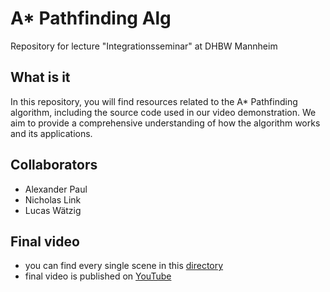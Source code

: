 # A* Pathfinding Alg
Repository for lecture "Integrationsseminar" at DHBW Mannheim

## What is it
In this repository, you will find resources related to the A* Pathfinding algorithm, including the source code used in our video demonstration. We aim to provide a comprehensive understanding of how the algorithm works and its applications.


## Collaborators
- Alexander Paul
- Nicholas Link
- Lucas Wätzig

## Final video
- you can find every single scene in this [directory](scenes)
- final video is published on [YouTube](https://www.youtube.com/watch?v=ZNpexzYxYXs&t=7s)
